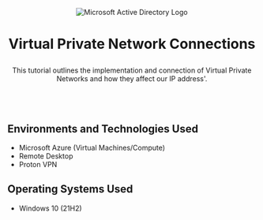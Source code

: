 <p align="center">
<img src="https://i.imgur.com/Gepl8Q5.jpg" alt="Microsoft Active Directory Logo"/>
</p>

<h1> <p align="center"> Virtual Private Network Connections</h1>
<p align="center"> This tutorial outlines the implementation and connection of Virtual Private Networks and how they affect our IP address'.<br />
<br />
<br />
<br />


<h2>Environments and Technologies Used</h2>

- Microsoft Azure (Virtual Machines/Compute)
- Remote Desktop
- Proton VPN

<h2>Operating Systems Used </h2>

- Windows 10 (21H2)
